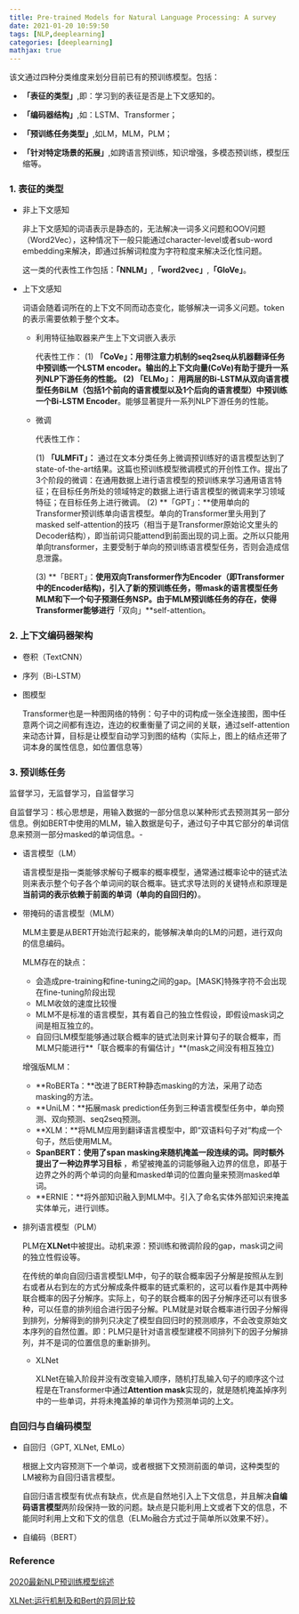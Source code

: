 ```yaml
---
title: Pre-trained Models for Natural Language Processing: A survey
date: 2021-01-20 10:59:50
tags: [NLP,deeplearning]
categories: [deeplearning]
mathjax: true
---
```


该文通过四种分类维度来划分目前已有的预训练模型。包括：

- **「表征的类型」**,即：学习到的表征是否是上下文感知的。

- **「编码器结构」**,如：LSTM、Transformer；

- **「预训练任务类型」**,如LM，MLM，PLM；

- **「针对特定场景的拓展」**,如跨语言预训练，知识增强，多模态预训练，模型压缩等。

  <!--more-->

###  1. 表征的类型

- 非上下文感知

  非上下文感知的词语表示是静态的，无法解决一词多义问题和OOV问题（Word2Vec），这种情况下一般只能通过character-level或者sub-word embedding来解决，即通过拆解词粒度为字符粒度来解决泛化性问题。

  这一类的代表性工作包括：**「NNLM」**,**「word2vec」**,**「GloVe」**。

- 上下文感知

  词语会随着词所在的上下文不同而动态变化，能够解决一词多义问题。token的表示需要依赖于整个文本。

  - 利用特征抽取器来产生上下文词嵌入表示

    代表性工作：
    (1) **「CoVe」：**用带注意力机制的seq2seq从机器翻译任务中预训练一个LSTM encoder。输出的上下文向量(CoVe)有助于提升一系列NLP下游任务的性能。
    (2) **「ELMo」：** 用两层的Bi-LSTM从双向语言模型任务BiLM（包括1个前向的语言模型以及1个后向的语言模型）中预训练一个**Bi-LSTM Encoder**。能够显著提升一系列NLP下游任务的性能。

  - 微调

    代表性工作：

    (1) **「ULMFiT」：** 通过在文本分类任务上微调预训练好的语言模型达到了state-of-the-art结果。这篇也预训练模型微调模式的开创性工作。提出了3个阶段的微调：在通用数据上进行语言模型的预训练来学习通用语言特征；在目标任务所处的领域特定的数据上进行语言模型的微调来学习领域特征；在目标任务上进行微调。
    (2) **「GPT」：**使用单向的Transformer预训练单向语言模型。单向的Transformer里头用到了masked self-attention的技巧（相当于是Transformer原始论文里头的Decoder结构），即当前词只能attend到前面出现的词上面。之所以只能用单向transformer，主要受制于单向的预训练语言模型任务，否则会造成信息泄露。

    (3) **「BERT」：**使用双向Transformer作为Encoder（即Transformer中的Encoder结构)，引入了新的预训练任务，带mask的语言模型任务MLM和下一个句子预测任务NSP。由于MLM预训练任务的存在，使得Transformer能够进行**「双向」**self-attention。

###  2. 上下文编码器架构

- 卷积（TextCNN）

- 序列（Bi-LSTM）

- 图模型

  Transformer也是一种图网络的特例：句子中的词构成一张全连接图，图中任意两个词之间都有连边，连边的权重衡量了词之间的关联，通过self-attention来动态计算，目标是让模型自动学习到图的结构（实际上，图上的结点还带了词本身的属性信息，如位置信息等）

###  3. 预训练任务

监督学习，无监督学习，自监督学习

自监督学习：核心思想是，用输入数据的一部分信息以某种形式去预测其另一部分信息。例如BERT中使用的MLM，输入数据是句子，通过句子中其它部分的单词信息来预测一部分masked的单词信息。-

- 语言模型（LM）

  语言模型是指一类能够求解句子概率的概率模型，通常通过概率论中的链式法则来表示整个句子各个单词间的联合概率。链式求导法则的关键特点和原理是**当前词的表示依赖于前面的单词（单向的自回归的）**。

- 带掩码的语言模型（MLM）

  MLM主要是从BERT开始流行起来的，能够解决单向的LM的问题，进行双向的信息编码。

  MLM存在的缺点：

  - 会造成pre-training和fine-tuning之间的gap。[MASK]特殊字符不会出现在fine-tuning阶段出现
  - MLM收敛的速度比较慢
  - MLM不是标准的语言模型，其有着自己的独立性假设，即假设mask词之间是相互独立的。
  - 自回归LM模型能够通过联合概率的链式法则来计算句子的联合概率，而MLM只能进行**「联合概率的有偏估计」**(mask之间没有相互独立)

  增强版MLM：

  - **RoBERTa：**改进了BERT种静态masking的方法，采用了动态masking的方法。
  - **UniLM：**拓展mask prediction任务到三种语言模型任务中，单向预测、双向预测、seq2seq预测。
  - **XLM：**将MLM应用到翻译语言模型中，即“双语料句子对“构成一个句子，然后使用MLM。
  - **SpanBERT：**使用了span masking来随机掩盖一段连续的词。同时额外提出了一种**边界学习目标** ，希望被掩盖的词能够融入边界的信息，即基于边界之外的两个单词的向量和masked单词的位置向量来预测masked单词。
  - **ERNIE：**将外部知识融入到MLM中。引入了命名实体外部知识来掩盖实体单元，进行训练。

- 排列语言模型（PLM）

  PLM在**XLNet**中被提出。动机来源：预训练和微调阶段的gap，mask词之间的独立性假设等。

  在传统的单向自回归语言模型LM中，句子的联合概率因子分解是按照从左到右或者从右到左的方式分解成条件概率的链式乘积的，这可以看作是其中两种联合概率的因子分解序。实际上，句子的联合概率的因子分解序还可以有很多种，可以任意的排列组合进行因子分解。PLM就是对联合概率进行因子分解得到排列，分解得到的排列只决定了模型自回归时的预测顺序，不会改变原始文本序列的自然位置。即：PLM只是针对语言模型建模不同排列下的因子分解排列，并不是词的位置信息的重新排列。

  - XLNet

    XLNet在输入阶段并没有改变输入顺序，随机打乱输入句子的顺序这个过程是在Transformer中通过**Attention mask**实现的，就是随机掩盖掉序列中的一些单词，并将未掩盖掉的单词作为预测单词的上文。

###  自回归与自编码模型

- 自回归（GPT, XLNet, EMLo）

  根据上文内容预测下一个单词，或者根据下文预测前面的单词，这种类型的LM被称为自回归语言模型。

  自回归语言模型有优点有缺点，优点是自然地引入上下文信息，并且解决**自编码语言模型**两阶段保持一致的问题。缺点是只能利用上文或者下文的信息，不能同时利用上文和下文的信息（ELMo融合方式过于简单所以效果不好）。

- 自编码（BERT）

  

###  Reference

[2020最新NLP预训练模型综述](https://zhuanlan.zhihu.com/p/317260710)

[XLNet:运行机制及和Bert的异同比较](https://zhuanlan.zhihu.com/p/70257427)